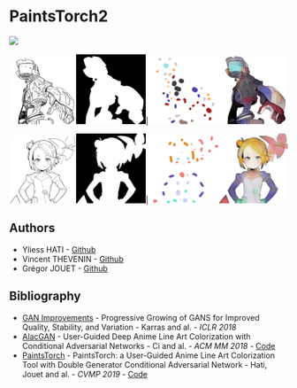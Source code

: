 # PaintsTorch2

<img src="docs/branding/logo.png" width="50%">

<img src="images/01/x.png" width="24%"><img src="images/01/m.png" width="25%">|<img src="images/01/h.png" width="25%"><img src="images/01/y.png" width="25%">

<img src="images/02/x.png" style="max-width: 24%;"><img src="images/02/m.png" style="max-width: 25%;">|<img src="images/02/h.png" style="max-width: 25%;"><img src="images/02/y.png" style="max-width: 25%;">


## Authors

- Yliess HATI - [Github](https://github.com/yliess86)
- Vincent THEVENIN - [Github](https://github.com/vincent-thevenin)
- Grégor JOUET - [Github](https://github.com/WIN32GG)

## Bibliography

- [GAN Improvements](https://arxiv.org/pdf/1710.10196.pdf) - Progressive Growing of GANS for Improved Quality, Stability, and Variation - Karras and al. - *ICLR 2018*
- [AlacGAN](https://arxiv.org/pdf/1808.03240.pdf) - User-Guided Deep Anime Line Art Colorization with Conditional Adversarial Networks - Ci and al. - *ACM MM 2018* - [Code](https://github.com/orashi/AlacGAN)
- [PaintsTorch](https://dl.acm.org/doi/abs/10.1145/3359998.3369401) - PaintsTorch: a User-Guided Anime Line Art Colorization Tool with Double Generator Conditional Adversarial Network - Hati, Jouet and al. - *CVMP 2019* - [Code](https://github.com/yliess86/PaintsTorch)